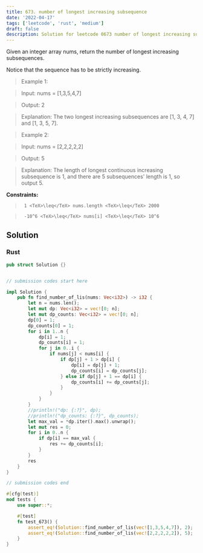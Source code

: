 ```yaml
---
title: 673. number of longest increasing subsequence
date: '2022-04-17'
tags: ['leetcode', 'rust', 'medium']
draft: false
description: Solution for leetcode 0673 number of longest increasing subsequence
---
```


 

  Given an integer array nums, return the number of longest increasing subsequences.

  Notice that the sequence has to be strictly increasing.

   

 >   Example 1:

  

 >   Input: nums <TeX>=</TeX> [1,3,5,4,7]

 >   Output: 2

 >   Explanation: The two longest increasing subsequences are [1, 3, 4, 7] and [1, 3, 5, 7].

  

 >   Example 2:

  

 >   Input: nums <TeX>=</TeX> [2,2,2,2,2]

 >   Output: 5

 >   Explanation: The length of longest continuous increasing subsequence is 1, and there are 5 subsequences' length is 1, so output 5.

  

   

  **Constraints:**

  

 >   	1 <TeX>\leq</TeX> nums.length <TeX>\leq</TeX> 2000

 >   	-10^6 <TeX>\leq</TeX> nums[i] <TeX>\leq</TeX> 10^6


## Solution
### Rust
```rust
pub struct Solution {}


// submission codes start here

impl Solution {
    pub fn find_number_of_lis(nums: Vec<i32>) -> i32 {
        let n = nums.len();
        let mut dp: Vec<i32> = vec![0; n];
        let mut dp_counts: Vec<i32> = vec![0; n];
        dp[0] = 1;
        dp_counts[0] = 1;
        for i in 1..n {
            dp[i] = 1;
            dp_counts[i] = 1;
            for j in 0..i {
                if nums[j] < nums[i] {
                    if dp[j] + 1 > dp[i] {
                        dp[i] = dp[j] + 1;
                        dp_counts[i] = dp_counts[j];
                    } else if dp[j] + 1 == dp[i] {
                        dp_counts[i] += dp_counts[j];
                    }
                }
            }
        }
        //println!("dp: {:?}", dp);
        //println!("dp_counts: {:?}", dp_counts);
        let max_val = *dp.iter().max().unwrap();
        let mut res = 0;
        for i in 0..n {
            if dp[i] == max_val {
                res += dp_counts[i];
            }
        }
        res
    }
}

// submission codes end

#[cfg(test)]
mod tests {
    use super::*;

    #[test]
    fn test_673() {
        assert_eq!(Solution::find_number_of_lis(vec![1,3,5,4,7]), 2);
        assert_eq!(Solution::find_number_of_lis(vec![2,2,2,2,2]), 5);
    }
}

```
